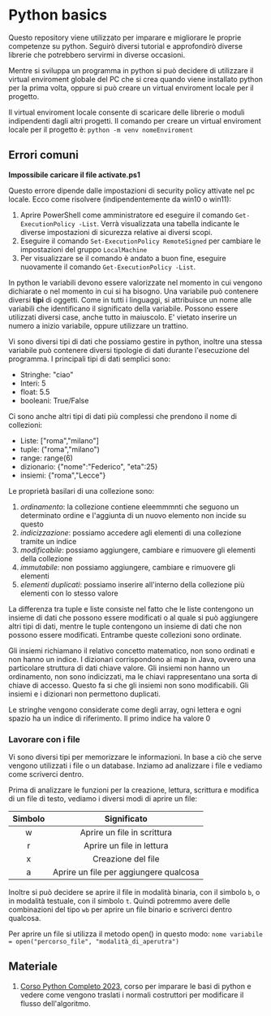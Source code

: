 # Python basics

Questo repository viene utilizzato per imparare e migliorare le proprie competenze su python. Seguirò diversi tutorial e approfondirò diverse librerie
che potrebbero servirmi in diverse occasioni.

Mentre si sviluppa un programma in python si può decidere di utilizzare il virtual enviroment globale del PC che si crea quando viene
installato python per la prima volta, oppure si può creare un virtual enviroment locale per il progetto. 

Il virtual enviroment locale consente di scaricare delle librerie o moduli indipendenti dagli altri progetti. Il comando per 
creare un virtual enviroment locale per il progetto è: ```python -m venv nomeEnviroment``` 

## Errori comuni

**Impossibile caricare il file activate.ps1**

Questo errore dipende dalle impostazioni di security policy attivate nel pc locale. Ecco come risolvere (indipendentemente da win10 o win11):
1. Aprire PowerShell come amministratore ed eseguire il comando ```Get-ExecutionPolicy -List```. Verrà visualizzata una tabella indicante le diverse impostazioni di sicurezza relative ai diversi scopi.
2. Eseguire il comando ```Set-ExecutionPolicy RemoteSigned``` per cambiare le impostazioni del gruppo ```LocalMachine```
3. Per visualizzare se il comando è andato a buon fine, eseguire nuovamente il comando ```Get-ExecutionPolicy -List```.

In python le variabili devono essere valorizzate nel momento in cui vengono dichiarate o nel momento in cui si ha bisogno. Una variabile 
può contenere diversi **tipi** di oggetti. Come in tutti i linguaggi, si attribuisce un nome alle variabili che identificano il significato della 
variabile. Possono essere utilizzati diversi case, anche tutto in maiuscolo. E' vietato inserire un numero a inizio variabile, oppure utilizzare un trattino.

Vi sono diversi tipi di dati che possiamo gestire in python, inoltre una stessa variabile può contenere diversi tipologie di dati durante l'esecuzione 
del programma. I principali tipi di dati semplici sono:

- Stringhe: "ciao"
- Interi: 5
- float: 5.5
- booleani: True/False

Ci sono anche altri tipi di dati più complessi che prendono il nome di collezioni:

- Liste: ["roma","milano"]
- tuple: ("roma","milano")
- range: range(6)
- dizionario: {"nome":"Federico", "eta":25}
- insiemi: {"roma","Lecce"}

Le proprietà basilari di una collezione sono:
1. _ordinamento_: la collezione contiene eleemmmnti che seguono un determinato ordine e l'aggiunta di un nuovo elemento non incide su questo
2. _indicizzazione_: possiamo accedere agli elementi di una collezione tramite un indice
3. _modificabile_: possiamo aggiungere, cambiare e rimuovere gli elementi della collezione
4. _immutabile_: non possiamo aggiungere, cambiare e rimuovere gli elementi
5. _elementi duplicati_: possiamo inserire all'interno della collezione più elementi con lo stesso valore

La differenza tra tuple e liste consiste nel fatto che le liste contengono un insieme di dati che possono essere modificati o al quale si può 
aggiungere altri tipi di dati, mentre le tuple contengono un insieme di dati che non possono essere modificati. Entrambe queste collezioni sono ordinate.

Gli insiemi richiamano il relativo concetto matematico, non sono ordinati e non hanno un indice. I dizionari corrispondono ai map in Java,
ovvero una particolare struttura di dati chiave valore.
Gli insiemi non hanno un ordinamento, non sono indicizzati, ma le chiavi rappresentano una 
sorta di chiave di accesso. Questo fa si che gli insiemi non sono modificabili. Gli insiemi e i dizionari non permettono duplicati.

Le stringhe vengono considerate come degli array, ogni lettera e ogni spazio ha un indice di riferimento. Il primo indice 
ha valore 0

### Lavorare con i file
Vi sono diversi tipi per memorizzare le informazioni. In base a ciò che serve vengono utilizzati i file o un database. 
Inziamo ad analizzare i file e vediamo come scriverci dentro.

Prima di analizzare le funzioni per la creazione, lettura, scrittura e modifica di un file di testo, vediamo i diversi modi
di aprire un file:

| Simbolo |              Significato               |
|:-------:|:--------------------------------------:|
|    w    |      Aprire un file in scrittura       |
|    r    |       Aprire un file in lettura        |
|    x    |           Creazione del file           |
|    a    | Aprire un file per aggiungere qualcosa |

Inoltre si può decidere se aprire il file in modalità binaria, con il simbolo ```b```, o in modalità testuale, con il 
simbolo ```t```. Quindi potremmo avere delle combinazioni del tipo ```wb``` per aprire un file binario e scriverci dentro 
qualcosa.

Per aprire un file si utilizza il metodo open() in questo modo: ```nome variabile = open("percorso_file", "modalità_di_aperutra")```


## Materiale

1. [Corso Python Completo 2023](https://www.youtube.com/watch?v=n093-I6K_oQ&list=PLP5MAKLy8lP8FAytdm2ncZbPioA9A2SgF), corso per imparare le basi di python e vedere come vengono traslati i normali 
costruttori per modificare il flusso dell'algoritmo.